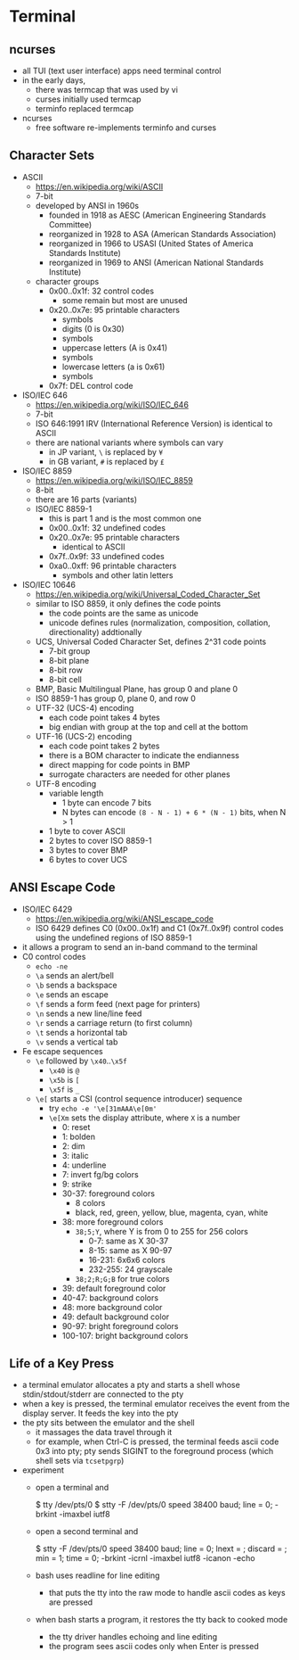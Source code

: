 Terminal
========

## ncurses

- all TUI (text user interface) apps need terminal control
- in the early days,
  - there was termcap that was used by vi
  - curses initially used termcap
  - terminfo replaced termcap
- ncurses
  - free software re-implements terminfo and curses

## Character Sets

- ASCII
  - <https://en.wikipedia.org/wiki/ASCII>
  - 7-bit
  - developed by ANSI in 1960s
    - founded in 1918 as AESC (American Engineering Standards Committee)
    - reorganized in 1928 to ASA (American Standards Association)
    - reorganized in 1966 to USASI (United States of America Standards Institute)
    - reorganized in 1969 to ANSI (American National Standards Institute)
  - character groups
    - 0x00..0x1f: 32 control codes
      - some remain but most are unused
    - 0x20..0x7e: 95 printable characters
      - symbols
      - digits (0 is 0x30)
      - symbols
      - uppercase letters (A is 0x41)
      - symbols
      - lowercase letters (a is 0x61)
      - symbols
    - 0x7f: DEL control code
- ISO/IEC 646
  - <https://en.wikipedia.org/wiki/ISO/IEC_646>
  - 7-bit
  - ISO 646:1991 IRV (International Reference Version) is identical to ASCII
  - there are national variants where symbols can vary
    - in JP variant, `\` is replaced by `¥`
    - in GB variant, `#` is replaced by `£`
- ISO/IEC 8859
  - <https://en.wikipedia.org/wiki/ISO/IEC_8859>
  - 8-bit
  - there are 16 parts (variants)
  - ISO/IEC 8859-1
    - this is part 1 and is the most common one
    - 0x00..0x1f: 32 undefined codes
    - 0x20..0x7e: 95 printable characters
      - identical to ASCII
    - 0x7f..0x9f: 33 undefined codes
    - 0xa0..0xff: 96 printable characters
      - symbols and other latin letters
- ISO/IEC 10646
  - <https://en.wikipedia.org/wiki/Universal_Coded_Character_Set>
  - similar to ISO 8859, it only defines the code points
    - the code points are the same as unicode
    - unicode defines rules (normalization, composition, collation,
      directionality) addtionally
  - UCS, Universal Coded Character Set, defines 2^31 code points
    - 7-bit group
    - 8-bit plane
    - 8-bit row
    - 8-bit cell
  - BMP, Basic Multilingual Plane, has group 0 and plane 0
  - ISO 8859-1 has group 0, plane 0, and row 0
  - UTF-32 (UCS-4) encoding
    - each code point takes 4 bytes
    - big endian with group at the top and cell at the bottom
  - UTF-16 (UCS-2) encoding
    - each code point takes 2 bytes
    - there is a BOM character to indicate the endianness
    - direct mapping for code points in BMP
    - surrogate characters are needed for other planes
  - UTF-8 encoding
    - variable length
      - 1 byte can encode 7 bits
      - N bytes can encode `(8 - N - 1) + 6 * (N - 1)` bits, when N > 1
    - 1 byte to cover ASCII
    - 2 bytes to cover ISO 8859-1
    - 3 bytes to cover BMP
    - 6 bytes to cover UCS

## ANSI Escape Code

- ISO/IEC 6429
  - <https://en.wikipedia.org/wiki/ANSI_escape_code>
  - ISO 6429 defines C0 (0x00..0x1f) and C1 (0x7f..0x9f) control codes using
    the undefined regions of ISO 8859-1
- it allows a program to send an in-band command to the terminal
- C0 control codes
  - `echo -ne`
  - `\a` sends an alert/bell
  - `\b` sends a backspace
  - `\e` sends an escape
  - `\f` sends a form feed (next page for printers)
  - `\n` sends a new line/line feed
  - `\r` sends a carriage return (to first column)
  - `\t` sends a horizontal tab
  - `\v` sends a vertical tab
- Fe escape sequences
  - `\e` followed by `\x40`..`\x5f`
    - `\x40` is `@`
    - `\x5b` is `[`
    - `\x5f` is `_`
  - `\e[` starts a CSI (control sequence introducer) sequence
    - try `echo -e '\e[31mAAA\e[0m'`
    - `\e[Xm` sets the display attribute, where `X` is a number
      - 0: reset
      - 1: bolden
      - 2: dim
      - 3: italic
      - 4: underline
      - 7: invert fg/bg colors
      - 9: strike
      - 30-37: foreground colors
        - 8 colors
        - black, red, green, yellow, blue, magenta, cyan, white
      - 38: more foreground colors
        - `38;5;Y`, where Y is from 0 to 255 for 256 colors
          - 0-7: same as X 30-37
          - 8-15: same as X 90-97
          - 16-231: 6x6x6 colors
          - 232-255: 24 grayscale
        - `38;2;R;G;B` for true colors
      - 39: default foreground color
      - 40-47: background colors
      - 48: more background color
      - 49: default background color
      - 90-97: bright foreground colors
      - 100-107: bright background colors

## Life of a Key Press

- a terminal emulator allocates a pty and starts a shell whose
  stdin/stdout/stderr are connected to the pty
- when a key is pressed, the terminal emulator receives the event from the
  display server.  It feeds the key into the pty
- the pty sits between the emulator and the shell
  - it massages the data travel through it
  - for example, when Ctrl-C is pressed, the terminal feeds ascii code 0x3
    into pty; pty sends SIGINT to the foreground process (which shell sets via
    `tcsetpgrp`)
- experiment
  - open a terminal and

    $ tty
    /dev/pts/0
    $ stty -F /dev/pts/0
    speed 38400 baud; line = 0;
    -brkint -imaxbel iutf8
  - open a second terminal and

    $ stty -F /dev/pts/0
    speed 38400 baud; line = 0;
    lnext = <undef>; discard = <undef>; min = 1; time = 0;
    -brkint -icrnl -imaxbel iutf8
    -icanon -echo
  - bash uses readline for line editing
    - that puts the tty into the raw mode to handle ascii codes as keys are
      pressed
  - when bash starts a program, it restores the tty back to cooked mode
    - the tty driver handles echoing and line editing
    - the program sees ascii codes only when Enter is pressed
